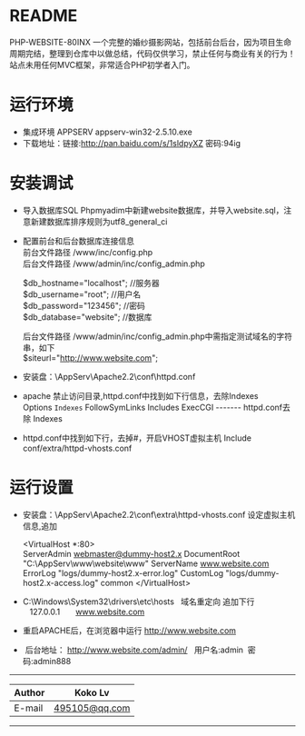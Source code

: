 
README
===========================
PHP-WEBSITE-80INX 一个完整的婚纱摄影网站，包括前台后台，因为项目生命周期完结，整理到仓库中以做总结，代码仅供学习，禁止任何与商业有关的行为！
站点未用任何MVC框架，非常适合PHP初学者入门。

运行环境
===========================
 * 集成环境 APPSERV appserv-win32-2.5.10.exe
 * 下载地址：链接:http://pan.baidu.com/s/1sldpyXZ  密码:94ig

安装调试
===========================
 * 导入数据库SQL Phpmyadim中新建website数据库，并导入website.sql，注意新建数据库排序规则为utf8_general_ci  
 
 * 配置前台和后台数据库连接信息  
 	前台文件路径 /www/inc/config.php  
	后台文件路径 /www/admin/inc/config_admin.php  
 
 	$db_hostname="localhost"; //服务器  
	$db_username="root"; //用户名  
	$db_password="123456"; //密码  
	$db_database="website"; //数据库  
	
	后台文件路径 /www/admin/inc/config_admin.php中需指定测试域名的字符串，如下  
	$siteurl="http://www.website.com";

 * 安装盘：\AppServ\Apache2.2\conf\httpd.conf
 * apache 禁止访问目录,httpd.conf中找到如下行信息，去除Indexes  
	Options `Indexes` FollowSymLinks Includes ExecCGI ------- httpd.conf去除 Indexes   
	
 * httpd.conf中找到如下行，去掉#，开启VHOST虚拟主机 
	Include conf/extra/httpd-vhosts.conf    
   
运行设置
=========================== 
 
 *  安装盘：\AppServ\Apache2.2\conf\extra\httpd-vhosts.conf 设定虚拟主机信息,追加
 
	\<VirtualHost *:80\>  
		ServerAdmin webmaster@dummy-host2.x
		DocumentRoot "C:\AppServ\www\website\www"
		ServerName www.website.com
		ErrorLog "logs/dummy-host2.x-error.log"
		CustomLog "logs/dummy-host2.x-access.log" common
	\</VirtualHost\>  
	

 *  C:\Windows\System32\drivers\etc\hosts    域名重定向 追加下行  
    127.0.0.1       www.website.com

 *  重启APACHE后，在浏览器中运行 http://www.website.com
 *  后台地址： http://www.website.com/admin/   用户名:admin  密码:admin888 
****
	
|Author|Koko Lv|
|---|---
|E-mail|495105@qq.com

****

